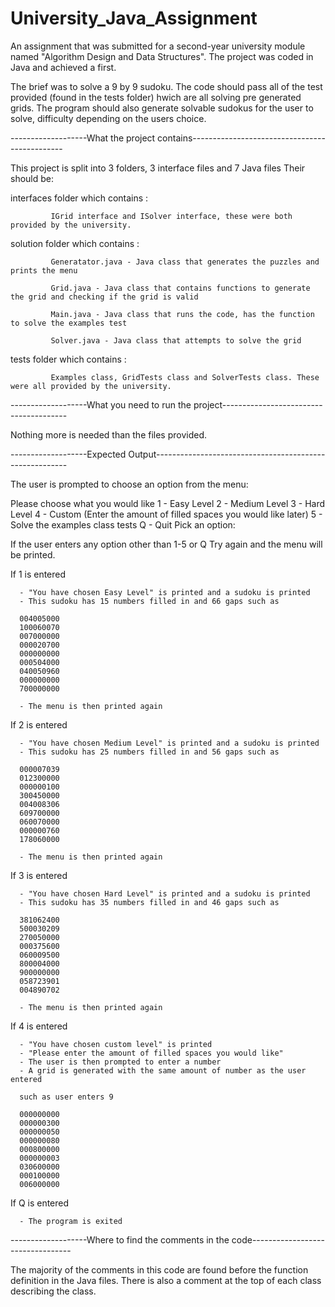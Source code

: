 # University_Java_Assignment
An assignment that was submitted for a second-year university module named "Algorithm Design and Data Structures". The project was coded in Java and achieved a first.

The brief was to solve a 9 by 9 sudoku. The code should pass all of the test provided (found in the tests folder) hwich are all solving pre generated grids. The program should also generate solvable sudokus for the user to solve, difficulty depending on the users choice.

-------------------What the project contains----------------------------------------------

This project is split into 3 folders, 3 interface files and 7 Java files
Their should be:
  
  interfaces folder which contains :
             
             IGrid interface and ISolver interface, these were both provided by the university.
             
  
  solution folder which contains :
  
             Generatator.java - Java class that generates the puzzles and prints the menu
             
             Grid.java - Java class that contains functions to generate the grid and checking if the grid is valid
             
             Main.java - Java class that runs the code, has the function to solve the examples test
             
             Solver.java - Java class that attempts to solve the grid
             
             
  tests folder which contains :
  
             Examples class, GridTests class and SolverTests class. These were all provided by the university.
                        
 

-------------------What you need to run the project---------------------------------------

Nothing more is needed than the files provided.

-------------------Expected Output--------------------------------------------------------

The user is prompted to choose an option from the menu:

Please choose what you would like
1 - Easy Level
2 - Medium Level
3 - Hard Level 
4 - Custom (Enter the amount of filled spaces you would like later)
5 - Solve the examples class tests 
Q - Quit
Pick an option: 

If the user enters any option other than 1-5 or Q Try again and the menu will be printed.

If 1 is entered 

      - "You have chosen Easy Level" is printed and a sudoku is printed
      - This sudoku has 15 numbers filled in and 66 gaps such as
      
      004005000
      100060070
      007000000
      000020700
      000000000
      000504000
      040050960
      000000000
      700000000
      
      - The menu is then printed again
      
If 2 is entered 

      - "You have chosen Medium Level" is printed and a sudoku is printed
      - This sudoku has 25 numbers filled in and 56 gaps such as
      
      000007039
      012300000
      000000100
      300450000
      004008306
      609700000
      060070000
      000000760
      178060000
      
      - The menu is then printed again      
     
If 3 is entered 

      - "You have chosen Hard Level" is printed and a sudoku is printed
      - This sudoku has 35 numbers filled in and 46 gaps such as
      
      381062400
      500030209
      270050000
      000375600
      060009500
      800004000
      900000000
      058723901
      004890702
      
      - The menu is then printed again    
      
If 4 is entered

      - "You have chosen custom level" is printed
      - "Please enter the amount of filled spaces you would like"
      - The user is then prompted to enter a number
      - A grid is generated with the same amount of number as the user entered 
      
      such as user enters 9
      
      000000000
      000000300
      000000050
      000000080
      000800000
      000000003
      030600000
      000100000
      006000000
      
If Q is entered

      - The program is exited
      
-------------------Where to find the comments in the code---------------------------------

The majority of the comments in this code are found before the function definition in the Java files.
There is also a comment at the top of each class describing the class.
